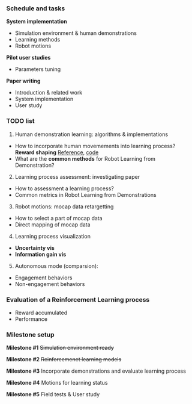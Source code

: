 ### Schedule and tasks
**System implementation**
* Simulation environment & human demonstrations
* Learning methods
* Robot motions

**Pilot user studies**
* Parameters tuning

**Paper writing**
* Introduction & related work
* System implementation
* User study

### TODO list
1. Human demonstration learning: algorithms & implementations
* How to incorporate human movemements into learning process? **Reward shaping** [Reference](https://ijcai.org/Proceedings/15/Papers/472.pdf), [code](https://github.com/mike-gimelfarb/bayesian_reward_shaping_rl/blob/master/shaping/RewardShape.py)
* What are the **common methods** for Robot Learning from Demonstration? 

2. Learning process assessment: investigating paper
* How to assessment a learning process?
* Common metrics in Robot Learning from Demonstrations

3. Robot motions: mocap data retargetting
* How to select a part of mocap data
* Direct mapping of mocap data

4. Learning process visualization
* **Uncertainty vis**
* **Information gain vis**

5. Autonomous mode (comparsion):
* Engagement behaviors
* Non-engagement behaviors

### Evaluation of a Reinforcement Learning process
* Reward accumulated
* Performance

### Milestone setup

**Milestone #1**
~~Simulation environment ready~~

**Milestone #2**
~~Reinforcemenet learning models~~

**Milestone #3**
Incorporate demonstrations and evaluate learning process

**Milestone #4**
Motions for learning status

**Milestone #5**
Field tests & User study
